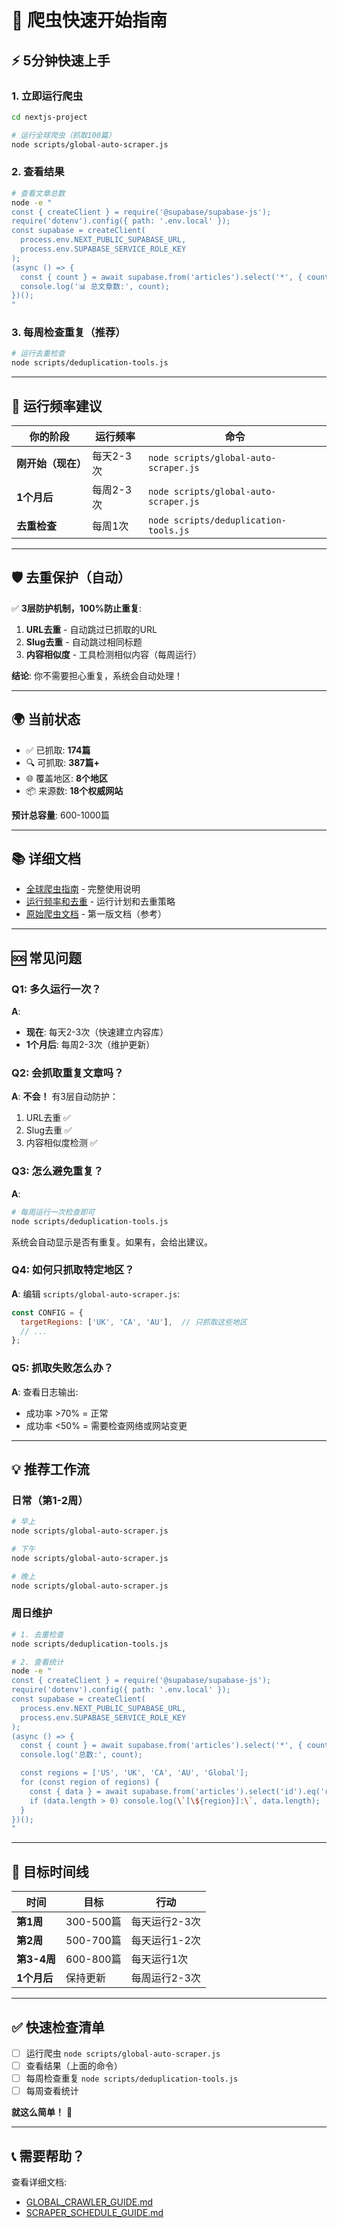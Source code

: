 # 🚀 爬虫快速开始指南

## ⚡ 5分钟快速上手

### 1. 立即运行爬虫

```bash
cd nextjs-project

# 运行全球爬虫（抓取100篇）
node scripts/global-auto-scraper.js
```

### 2. 查看结果

```bash
# 查看文章总数
node -e "
const { createClient } = require('@supabase/supabase-js');
require('dotenv').config({ path: '.env.local' });
const supabase = createClient(
  process.env.NEXT_PUBLIC_SUPABASE_URL,
  process.env.SUPABASE_SERVICE_ROLE_KEY
);
(async () => {
  const { count } = await supabase.from('articles').select('*', { count: 'exact', head: true });
  console.log('📊 总文章数:', count);
})();
"
```

### 3. 每周检查重复（推荐）

```bash
# 运行去重检查
node scripts/deduplication-tools.js
```

---

## 📅 运行频率建议

| 你的阶段 | 运行频率 | 命令 |
|---------|---------|------|
| **刚开始（现在）** | 每天2-3次 | `node scripts/global-auto-scraper.js` |
| **1个月后** | 每周2-3次 | `node scripts/global-auto-scraper.js` |
| **去重检查** | 每周1次 | `node scripts/deduplication-tools.js` |

---

## 🛡️ 去重保护（自动）

✅ **3层防护机制，100%防止重复**:

1. **URL去重** - 自动跳过已抓取的URL
2. **Slug去重** - 自动跳过相同标题
3. **内容相似度** - 工具检测相似内容（每周运行）

**结论**: 你不需要担心重复，系统会自动处理！

---

## 🌍 当前状态

- ✅ 已抓取: **174篇**
- 🔍 可抓取: **387篇+**
- 🌐 覆盖地区: **8个地区**
- 📦 来源数: **18个权威网站**

**预计总容量**: 600-1000篇

---

## 📚 详细文档

- [全球爬虫指南](GLOBAL_CRAWLER_GUIDE.md) - 完整使用说明
- [运行频率和去重](SCRAPER_SCHEDULE_GUIDE.md) - 运行计划和去重策略
- [原始爬虫文档](CRAWLER_README.md) - 第一版文档（参考）

---

## 🆘 常见问题

### Q1: 多久运行一次？

**A**:
- **现在**: 每天2-3次（快速建立内容库）
- **1个月后**: 每周2-3次（维护更新）

### Q2: 会抓取重复文章吗？

**A**: **不会！** 有3层自动防护：
1. URL去重 ✅
2. Slug去重 ✅
3. 内容相似度检测 ✅

### Q3: 怎么避免重复？

**A**:
```bash
# 每周运行一次检查即可
node scripts/deduplication-tools.js
```

系统会自动显示是否有重复。如果有，会给出建议。

### Q4: 如何只抓取特定地区？

**A**: 编辑 `scripts/global-auto-scraper.js`:

```javascript
const CONFIG = {
  targetRegions: ['UK', 'CA', 'AU'],  // 只抓取这些地区
  // ...
};
```

### Q5: 抓取失败怎么办？

**A**: 查看日志输出:
- 成功率 >70% = 正常
- 成功率 <50% = 需要检查网络或网站变更

---

## 💡 推荐工作流

### 日常（第1-2周）

```bash
# 早上
node scripts/global-auto-scraper.js

# 下午
node scripts/global-auto-scraper.js

# 晚上
node scripts/global-auto-scraper.js
```

### 周日维护

```bash
# 1. 去重检查
node scripts/deduplication-tools.js

# 2. 查看统计
node -e "
const { createClient } = require('@supabase/supabase-js');
require('dotenv').config({ path: '.env.local' });
const supabase = createClient(
  process.env.NEXT_PUBLIC_SUPABASE_URL,
  process.env.SUPABASE_SERVICE_ROLE_KEY
);
(async () => {
  const { count } = await supabase.from('articles').select('*', { count: 'exact', head: true });
  console.log('总数:', count);

  const regions = ['US', 'UK', 'CA', 'AU', 'Global'];
  for (const region of regions) {
    const { data } = await supabase.from('articles').select('id').eq('region', region);
    if (data.length > 0) console.log(\`[\${region}]:\`, data.length);
  }
})();
"
```

---

## 🎯 目标时间线

| 时间 | 目标 | 行动 |
|------|------|------|
| **第1周** | 300-500篇 | 每天运行2-3次 |
| **第2周** | 500-700篇 | 每天运行1-2次 |
| **第3-4周** | 600-800篇 | 每天运行1次 |
| **1个月后** | 保持更新 | 每周运行2-3次 |

---

## ✅ 快速检查清单

- [ ] 运行爬虫 `node scripts/global-auto-scraper.js`
- [ ] 查看结果（上面的命令）
- [ ] 每周检查重复 `node scripts/deduplication-tools.js`
- [ ] 每周查看统计

**就这么简单！** 🎉

---

## 📞 需要帮助？

查看详细文档:
- [GLOBAL_CRAWLER_GUIDE.md](GLOBAL_CRAWLER_GUIDE.md)
- [SCRAPER_SCHEDULE_GUIDE.md](SCRAPER_SCHEDULE_GUIDE.md)

